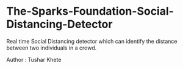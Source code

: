# The-Sparks-Foundation-Social-Distancing-Detector
Real time Social Distancing detector which can identify the distance between two individuals in a crowd.

Author : Tushar Khete
